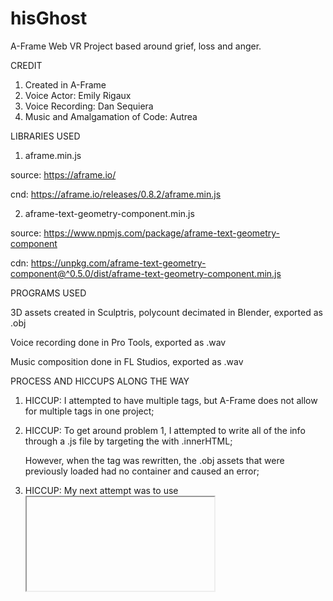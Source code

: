 # hisGhost
A-Frame Web VR Project based around grief, loss and anger.




CREDIT
1) Created in A-Frame
2) Voice Actor: Emily Rigaux
3) Voice Recording: Dan Sequiera
4) Music and Amalgamation of Code: Autrea





LIBRARIES USED

1) aframe.min.js

source: https://aframe.io/

cnd: https://aframe.io/releases/0.8.2/aframe.min.js


2) aframe-text-geometry-component.min.js

source: https://www.npmjs.com/package/aframe-text-geometry-component

cdn: https://unpkg.com/aframe-text-geometry-component@^0.5.0/dist/aframe-text-geometry-component.min.js





PROGRAMS USED

3D assets created in Sculptris, polycount decimated in Blender, exported as .obj

Voice recording done in Pro Tools, exported as .wav

Music composition done in FL Studios, exported as .wav





PROCESS AND HICCUPS ALONG THE WAY

1) HICCUP: I attempted to have multiple <a-scene> tags, but A-Frame does not allow for multiple <a-scene> tags in one project;
  
  
2) HICCUP: To get around problem 1, I attempted to write all of the info through a .js file by targeting the <a-scene> with .innerHTML;
   
   However, when the <a-assets> tag was rewritten, the .obj assets that were previously loaded had no container and caused an error;
   
   
3) HICCUP: My next attempt was to use <iframe> to organize each scene and call them when needed, but this caused removed the WebVR controls for mobile;
  
  
4) HICCUP: I resorted to having one scene with all of the objects already placed in the world, with the camera and lighting animating throughout the experience, but this also did not work on mobile. The camera would only move on desktop.


5) SOLVED: Final solution was to have the camera and lighting stationary with the assets in the scene moving at a steady pace into and out of the lighting to give the illusion of the camera being moved.


6) SOLVED: With Chrome's recent change to how sound is allowed to be played, it causes the soundtrack to be mute in the browser. For now, using an alternate browser is required. I've been using Firefox.
